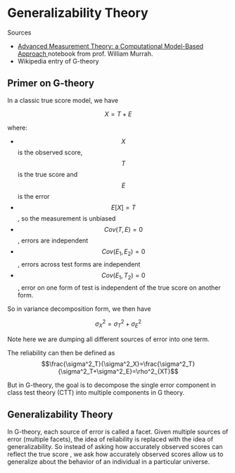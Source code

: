 # Generalizability Theory

Sources

* [Advanced Measurement Theory: a Computational Model-Based Approach ](https://wmmurrah.github.io/AdvancedMeasurementTheoryNotebook/)notebook from prof. William Murrah.&#x20;
* Wikipedia entry of G-theory&#x20;

## Primer on G-theory&#x20;

In a classic true score model, we have&#x20;

$$
X = T + E
$$

where:&#x20;

* $$X$$ is the observed score, $$T$$ is the true score and $$E$$ is the error&#x20;
* $$E[X]=T$$, so the measurement is unbiased
* $$Cov(T, E) = 0$$, errors are independent&#x20;
* $$Cov(E_1, E_2)=0$$, errors across test forms are independent&#x20;
* $$Cov(E_1, T_2)=0$$, error on one form of test is independent of the true score on another form.&#x20;

So in variance decomposition form, we then have&#x20;

$$
\sigma^2_X=\sigma^2_T+\sigma_E^2
$$

Note here we are dumping all different sources of error into one term.&#x20;

The reliability can then be defined as $$\frac{\sigma^2_T}{\sigma^2_X}=\frac{\sigma^2_T}{\sigma^2_T+\sigma^2_E}=\rho^2_{XT}$$

But in G-theory, the goal is to decompose the single error component in class test theory (CTT) into multiple components in G theory.&#x20;

## Generalizability Theory&#x20;

In G-theory, each source of error is called a facet. Given multiple sources of error (multiple facets), the idea of reliability is replaced with the idea of generalizability. So instead of asking how accurately observed scores can reflect the true score , we ask how accurately observed scores allow us to generalize about the behavior of an individual in a particular universe.&#x20;

















